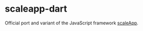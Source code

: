 scaleapp-dart
=============

Official port and variant of the JavaScript framework [scaleApp](https://github.com/flosse/scaleApp).

